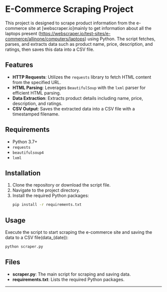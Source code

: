 # E-Commerce Scraping Project

This project is designed to scrape product information from the e-commerce site at [webscraper.io]mainly to get information about all the laptops present (https://webscraper.io/test-sites/e-commerce/allinone/computers/laptops) using Python. The script fetches, parses, and extracts data such as product name, price, description, and ratings, then saves this data into a CSV file.

## Features

- **HTTP Requests**: Utilizes the `requests` library to fetch HTML content from the specified URL.
- **HTML Parsing**: Leverages `BeautifulSoup` with the `lxml` parser for efficient HTML parsing.
- **Data Extraction**: Extracts product details including name, price, description, and ratings.
- **CSV Output**: Saves the extracted data into a CSV file with a timestamped filename.

## Requirements

- Python 3.7+
- `requests`
- `beautifulsoup4`
- `lxml`

## Installation

1. Clone the repository or download the script file.
2. Navigate to the project directory.
3. Install the required Python packages:
   ```sh
   pip install -r requirements.txt
   ```

## Usage

Execute the script to start scraping the e-commerce site and saving the data to a CSV file(data_(date)):

```sh
python scraper.py
```

## Files

- **scraper.py**: The main script for scraping and saving data.
- **requirements.txt**: Lists the required Python packages.

---

